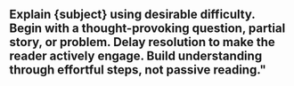 ## Explain {subject} using desirable difficulty. Begin with a thought-provoking question, partial story, or problem. Delay resolution to make the reader actively engage. Build understanding through effortful steps, not passive reading."